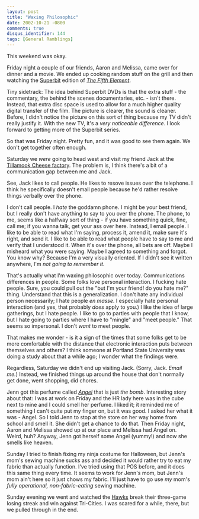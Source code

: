 ```yaml
---
layout: post
title: "Waxing Philosophic"
date: 2002-10-21 -0800
comments: true
disqus_identifier: 144
tags: [General Ramblings]
---
```

This weekend was okay.
 
 Friday night a couple of our friends, Aaron and Melissa, came over for
dinner and a movie. We ended up cooking random stuff on the grill and
then watching the [Superbit](http://www.superbitdvd.com/) edition of
[*The Fifth
Element*](http://www.amazon.com/exec/obidos/ASIN/B00005NRNA/mhsvortex).
 
 Tiny sidetrack: The idea behind Superbit DVDs is that the extra stuff -
the commentary, the behind the scenes documentaries, etc. - isn't there.
Instead, that extra disc space is used to allow for a much higher
quality digital transfer of the film. The picture is clearer, the sound
is cleaner. Before, I didn't notice the picture on this sort of thing
because my TV didn't really justify it. With the new TV, it's a *very
noticeable difference*. I look forward to getting more of the Superbit
series.
 
 So that was Friday night. Pretty fun, and it was good to see them
again. We don't get together often enough.
 
 Saturday we *were* going to head west and visit my friend Jack at the
[Tillamook Cheese factory](http://www.tillamookcheese.com/). The problem
is, I think there's a bit of a communication gap between me and Jack.
 
 See, Jack likes to call people. He likes to resove issues over the
telephone. I think he specifically doesn't email people because he'd
rather resolve things verbally over the phone.
 
 I don't call people. I *hate* the goddamn phone. I might be your best
friend, but I really don't have anything to say to you over the phone.
The phone, to me, seems like a halfway sort of thing - if you have
something quick, fine, call me; if you wanna talk, get your ass over
here. Instead, I email people. I like to be able to read what I'm
saying, process it, amend it, make sure it's right, and send it. I like
to be able to read what people have to say to me and verify that I
understood it. When it's over the phone, all bets are off. Maybe I
misheard what you were saying. Maybe I agreed to something and forgot.
You know why? Because I'm a very visually oriented. If I didn't see it
written anywhere, I'm *not going to remember it*.
 
 That's actually what I'm waxing philosophic over today. Communications
differences in people. Some folks love personal interaction. I fucking
hate people. Sure, you could pull out the "but I'm your friend! do you
hate me?" thing. Understand that this is a generalization. I don't hate
any individual person necessarily; I hate people *en masse*. I
especially hate personal interaction (and yes, that probably *does*
apply to you.) I like the idea of large gatherings, but I hate people. I
like to go to parties with people that I know, but I hate going to
parties where I have to "mingle" and "meet people." That seems so
impersonal. I don't *want* to meet people.
 
 That makes me wonder - is it a sign of the times that some folks get to
be more comfortable with the distance that electronic interaction puts
between themselves and others? I think someone at Portland State
University was doing a study about that a while ago; I wonder what the
findings were.
 
 Regardless, Saturday we didn't end up visiting Jack. (Sorry, Jack.
*Email me.*) Instead, we finished things up around the house that don't
normally get done, went shopping, did chores.
 
 Jenn got this perfume called
[*Angel*](http://www.fragrancenet.com/cgi-bin/frame.cgi?cmd=rc&gvmi=W.ANGEL.)
that is just *the bomb*. Interesting story about that: I was at work on
Friday and the HR lady here was in the cube next to mine and I could
smell her perfume. I liked it; it reminded me of something I can't quite
put my finger on, but it was good. I asked her what it was - Angel. So I
told Jenn to stop at the store on her way home from school and smell it.
She didn't get a chance to do that. Then Friday night, Aaron and Melissa
showed up at our place and Melissa had Angel on. Weird, huh? Anyway,
Jenn got herself some Angel (yummy!) and now she smells like heaven.
 
 Sunday I tried to finish fixing my ninja costume for Halloween, but
Jenn's mom's sewing machine sucks ass and decided it would rather try to
eat my fabric than actually function. I've tried using that POS before,
and it does this same thing every time. It seems to work for Jenn's mom,
but Jenn's mom ain't here so it just chows my fabric. I'll just have to
go use *my* mom's *fully operational, non-fabric-eating* sewing
machine.
 
 Sunday evening we went and watched the
[Hawks](http://www.winterhawks.com) break their three-game losing streak
and win against Tri-Cities. I was scared for a while, there, but we
pulled through in the end.
